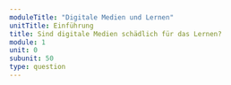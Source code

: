 ```yaml
---
moduleTitle: "Digitale Medien und Lernen"
unitTitle: Einführung
title: Sind digitale Medien schädlich für das Lernen?
module: 1
unit: 0
subunit: 50
type: question
---
```


<singlechoice questionid="2"></singlechoice>


